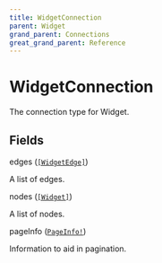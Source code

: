 ```yaml
---
title: WidgetConnection
parent: Widget
grand_parent: Connections
great_grand_parent: Reference
---
```


# WidgetConnection

The connection type for Widget.

## Fields

<div class="field-entry ">
  <span id="edges" class="field-name anchored">edges (<code><a href="/docs/reference/connection_type/widget/widget_edge">[WidgetEdge]</a></code>)</span>

  <div class="description-wrapper">
   <p>A list of edges.</p>

  </div>
</div>

<div class="field-entry ">
  <span id="nodes" class="field-name anchored">nodes (<code><a href="/docs/reference/object/widget">[Widget]</a></code>)</span>

  <div class="description-wrapper">
   <p>A list of nodes.</p>

  </div>
</div>

<div class="field-entry ">
  <span id="page_info" class="field-name anchored">pageInfo (<code><a href="/docs/reference/object/page_info">PageInfo!</a></code>)</span>

  <div class="description-wrapper">
   <p>Information to aid in pagination.</p>

  </div>
</div>

